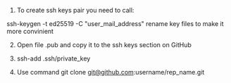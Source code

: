 1) To create ssh keys pair you need to call:

ssh-keygen -t ed25519 -C "user_mail_address"
rename key files to make it more convinient

2) Open file .pub and copy it to the ssh keys section on GitHub

3) ssh-add .ssh/private_key

4) Use command git clone git@github.com:username/rep_name.git 